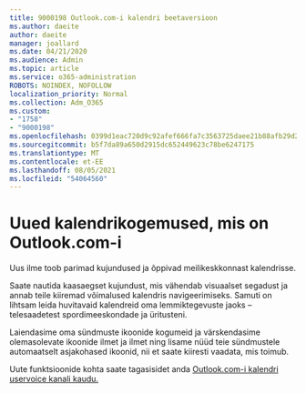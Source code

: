 ```yaml
---
title: 9000198 Outlook.com-i kalendri beetaversioon
ms.author: daeite
author: daeite
manager: joallard
ms.date: 04/21/2020
ms.audience: Admin
ms.topic: article
ms.service: o365-administration
ROBOTS: NOINDEX, NOFOLLOW
localization_priority: Normal
ms.collection: Adm_O365
ms.custom:
- "1758"
- "9000198"
ms.openlocfilehash: 0399d1eac720d9c92afef666fa7c3563725daee21b88afb29d2d3abdb1501b58
ms.sourcegitcommit: b5f7da89a650d2915dc652449623c78be6247175
ms.translationtype: MT
ms.contentlocale: et-EE
ms.lasthandoff: 08/05/2021
ms.locfileid: "54064560"
---
```

# <a name="new-calendar-experiences-coming-to-outlookcom"></a>Uued kalendrikogemused, mis on Outlook.com-i

Uus ilme toob parimad kujundused ja õppivad meilikeskkonnast kalendrisse.

Saate nautida kaasaegset kujundust, mis vähendab visuaalset segadust ja annab teile kiiremad võimalused kalendris navigeerimiseks. Samuti on lihtsam leida huvitavaid kalendreid oma lemmiktegevuste jaoks – telesaadetest spordimeeskondade ja üritusteni.

Laiendasime oma sündmuste ikoonide kogumeid ja värskendasime olemasolevate ikoonide ilmet ja ilmet ning lisame nüüd teie sündmustele automaatselt asjakohased ikoonid, nii et saate kiiresti vaadata, mis toimub.

Uute funktsioonide kohta saate tagasisidet anda [Outlook.com-i kalendri uservoice kanali kaudu.](https://go.microsoft.com/fwlink/?linkid=2103075)